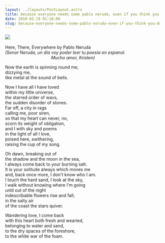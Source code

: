 ```yaml
---
layout: ../layouts/PostLayout.astro
title: because everyone needs some pablo neruda, even if you think you don't. his poems are good for the winter soul.
date: 2010-02-19 01:18:00
slug: because-everyone-needs-some-pablo-neruda-even-if-you-think-you-dont-his-poems-are-good-for-the-winter-soul
---
```


[![](http://rlv.zcache.com/pablo_neruda_poetry_as_graffiti_photo_postcard-p239222315212717612qibm_400.jpg)](http://rlv.zcache.com/pablo_neruda_poetry_as_graffiti_photo_postcard-p239222315212717612qibm_400.jpg)[  
](http://rlv.zcache.com/pablo_neruda_poetry_as_graffiti_photo_postcard-p239222315212717612qibm_400.jpg)

  
  
  
  
  
  
  
  
  
  
  
  
Here, There, Everywhere by Pablo Neruda  
_(Senor Neruda, un dia voy poder leer tu poesia en espanol._   
                                      _Mucho amor, Kristen)_   
  
Now the earth is spinning round me,  
dizzying me,  
like metal at the sound of bells.  
  
Now I have all I have loved  
within my little universe,  
the starred order of wavs,  
the sudden disorder of stones.  
Far off, a city in rags  
calling me, poor siren,  
so that my heart can never, no,  
scorn its weight of obligation,  
and I with sky and poems  
in the light of all I love,  
poised here, swithering,  
raising the cup of my song.  
  
Oh dawn, breaking out of  
the shadow and the moon in the sea,  
I always come back to your burning salt.  
It is your solitude always which moves me  
and, back once more, I don't know who I am.  
I touch the hard sand, I look at the sky,  
I walk without knowing where I'm going  
until out of the night  
indescribable flowers rise and fall;  
in the salty air  
of the coast the stars quiver.  
  
Wandering love, I come back  
with this heart both fresh and wearied,  
belonging to water and sand,  
to the dry spaces of the foreshore,  
to the white war of the foam.